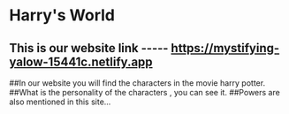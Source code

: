 ﻿# Harry's World
## This is our website link ----- https://mystifying-yalow-15441c.netlify.app
##In our website you will find the characters in the movie harry potter.
##What is the personality of the characters , you can see it.
##Powers are also mentioned in this site...
